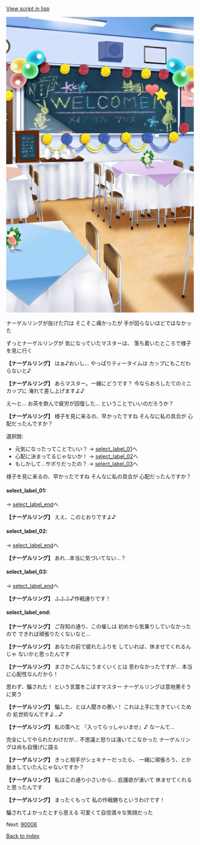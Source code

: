 [View script in lisp](../scripts/10065203.txt)

![classroom01_culturefestival_daytime.png](../images/backgrounds/classroom01_culturefestival_daytime.png)

ナーゲルリングが抜けた穴は
そこそこ痛かったが
手が回らないほどではなかった

ずっとナーゲルリングが
気になっていたマスターは、
落ち着いたところで様子を見に行く

**【ナーゲルリング】**
はぁ♪おいし…
やっぱりティータイムは
カップにもこだわらないと♪

**【ナーゲルリング】**
あらマスター。一緒にどうです？
今ならおろしたてのミニカップに
淹れて差し上げますよ♪

え～と…
お茶を飲んで疲労が回復した…
ということでいいのだろうか？

**【ナーゲルリング】**
様子を見に来るの、早かったですね
そんなに私の具合が
心配だったんですか？

選択肢:
- 元気になったってことでいい？ → [select_label_01](#select_label_01)へ
- 心配に決まってるじゃないか！ → [select_label_02](#select_label_02)へ
- もしかして…サボりだったの？ → [select_label_03](#select_label_03)へ

様子を見に来るの、早かったですね
そんなに私の具合が
心配だったんですか？

#### select_label_01:
 → [select_label_end](#select_label_end)へ

**【ナーゲルリング】**
ええ、このとおりですよ♪

#### select_label_02:
 → [select_label_end](#select_label_end)へ

**【ナーゲルリング】**
あれ…本当に気づいてない…？

#### select_label_03:
 → [select_label_end](#select_label_end)へ

**【ナーゲルリング】**
ふふふ♪作戦通りです！

#### select_label_end:

**【ナーゲルリング】**
ご存知の通り、この催しは
初めから気乗りしていなかったので
できれば頑張りたくないなと…

**【ナーゲルリング】**
あなたの前で疲れたふりを
していれば、休ませてくれるんじゃ
ないかと思ったんです

**【ナーゲルリング】**
まさかこんなにうまくいくとは
思わなかったですが…
本当に心配性なんだから！

思わず、騙された！
という言葉をこぼすマスター
ナーゲルリングは意地悪そうに笑う

**【ナーゲルリング】**
騙した、とは人聞きの悪い！
これは上手に生きていくための
処世術なんですよ…♪

**【ナーゲルリング】**
私の策へと
『入ってらっしゃいませ』♪
なーんて…

完全にしてやられたわけだが…
不思議と怒りは湧いてこなかった
ナーゲルリングは尚も自慢げに語る

**【ナーゲルリング】**
きっと相手がシェキナーだったら、
一緒に頑張ろう、とか
励ましていたんじゃないですか？

**【ナーゲルリング】**
私はこの通り小さいから…
庇護欲が湧いて
休ませてくれると思ったんです

**【ナーゲルリング】**
まったくもって
私の作戦勝ちというわけです！

騙されてよかったとすら思える
可愛くて自信満々な笑顔だった


Next: [90006](90006.md)

[Back to index](index.md)

